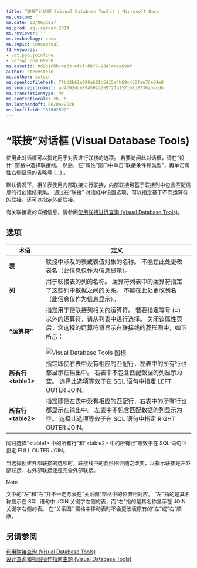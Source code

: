 ```yaml
---
title: “联接”对话框 (Visual Database Tools) | Microsoft Docs
ms.custom: ''
ms.date: 03/06/2017
ms.prod: sql-server-2014
ms.reviewer: ''
ms.technology: ssms
ms.topic: conceptual
f1_keywords:
- vdt.ppg.joinline
- vdtsql.chm:69638
ms.assetid: 0d9516bb-4ad3-4fcf-bb77-93474dea698f
author: stevestein
ms.author: sstein
ms.openlocfilehash: 7fbd2b61a080a681b5d15a4b69c466fae76e04e8
ms.sourcegitcommit: ad4d92dce894592a259721a1571b1d8736abacdb
ms.translationtype: MT
ms.contentlocale: zh-CN
ms.lasthandoff: 08/04/2020
ms.locfileid: "87682592"
---
```

# <a name="join-dialog-box-visual-database-tools"></a>“联接”对话框 (Visual Database Tools)
  使用此对话框可以指定用于对表进行联接的选项。 若要访问此对话框，请在“设计”  窗格中选择联接线。 然后，在“属性”窗口中单击“联接条件和类型”，再单击属性右侧显示的省略号 (…)    。  
  
 默认情况下，相关表使用内部联接进行联接，内部联接可基于联接列中包含匹配信息的行创建结果集。 通过在“联接”  对话框中设置选项，可以指定基于不同运算符的联接，还可以指定外部联接。  
  
 有关联接表的详细信息，请参阅[使用联接进行查询 (Visual Database Tools)](visual-database-tools.md)。  
  
## <a name="options"></a>选项  
  
|**术语**|**定义**|  
|--------------|--------------------|  
|**表**|联接中涉及的表或表值对象的名称。 不能在此处更改表名（此信息仅作为信息显示）。|  
|**列**|用于联接表的列的名称。 运算符列表中的运算符指定了这些列中数据之间的关系。 不能在此处更改列名（此信息仅作为信息显示）。|  
|**“运算符”**|指定用于使联接列相关的运算符。 若要指定等号 (=) 以外的运算符，请从列表中进行选择。 关闭该属性页后，您选择的运算符将显示在联接线的菱形图中，如下所示：<br /><br /> ![Visual Database Tools 图标](../../database-engine/media//dv3wbii.gif "Visual Database Tools 图标")|  
|**所有行 \<table1>**|指定即使右表中没有相应的匹配行，左表中的所有行也都显示在输出中。 右表中不包含匹配数据的列显示为空。 选择此选项等效于在 SQL 语句中指定 LEFT OUTER JOIN。|  
|**所有行 \<table2>**|指定即使左表中没有相应的匹配行，右表中的所有行也都显示在输出中。 左表中不包含匹配数据的列显示为空。 选择此选项等效于在 SQL 语句中指定 RIGHT OUTER JOIN。|  
  
 同时选择“\<table1> 中的所有行”和“\<table2> 中的所有行”等效于在 SQL 语句中指定 FULL OUTER JOIN。  
  
 当选择创建外部联接的选项时，联接线中的菱形图会随之改变，以指示联接是左外部联接、右外部联接还是完全外部联接。  
  
> [!NOTE]  
>  文中的“左”和“右”并不一定与表在“关系图”窗格中的位置相对应。 “左”指的是其名称显示在 SQL 语句中 JOIN 关键字左侧的表，而“右”指的是其名称显示在 JOIN 关键字右侧的表。 在“关系图”  窗格中移动表时不会更改表原有的“左”或“右”顺序。  
  
## <a name="see-also"></a>另请参阅  
 [利用联接查询 &#40;Visual Database Tools&#41;](visual-database-tools.md)   
 [设计查询和视图操作指南主题 (Visual Database Tools)](design-queries-and-views-how-to-topics-visual-database-tools.md)  
  
  
